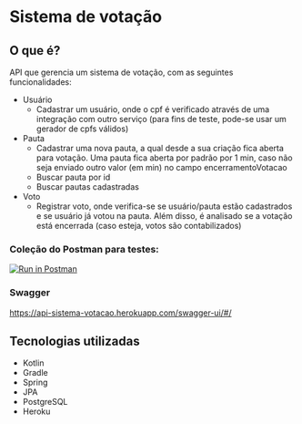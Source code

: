 # Sistema de votação
## O que é?
API que gerencia um sistema de votação, com as seguintes funcionalidades:
* Usuário
  - Cadastrar um usuário, onde o cpf é verificado através de uma integração com outro serviço (para fins de teste, pode-se usar um gerador de cpfs válidos)
* Pauta
  - Cadastrar uma nova pauta, a qual desde a sua criação fica aberta para votação. Uma pauta fica aberta por padrão por 1 min, caso não seja enviado outro valor (em min) no campo encerramentoVotacao
  - Buscar pauta por id
  - Buscar pautas cadastradas
* Voto
  - Registrar voto, onde verifica-se se usuário/pauta estão cadastrados e se usuário já votou na pauta. Além disso, é analisado se a votação está encerrada (caso esteja, votos são contabilizados)
### Coleção do Postman para testes:
[![Run in Postman](https://run.pstmn.io/button.svg)](https://god.gw.postman.com/run-collection/18466784-d0ca06bd-e5dc-41b3-972b-0643213c856e?action=collection%2Ffork&collection-url=entityId%3D18466784-d0ca06bd-e5dc-41b3-972b-0643213c856e%26entityType%3Dcollection%26workspaceId%3D32e46bd6-f0df-4dc3-81dc-3b696a8dc8ab)
### Swagger
https://api-sistema-votacao.herokuapp.com/swagger-ui/#/
## Tecnologias utilizadas
* Kotlin
* Gradle
* Spring
* JPA
* PostgreSQL
* Heroku
